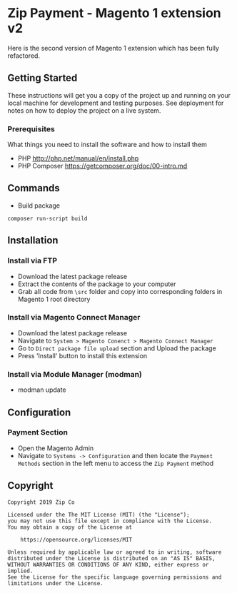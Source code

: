 # Zip Payment - Magento 1 extension v2

Here is the second version of Magento 1 extension which has been fully refactored.

## Getting Started

These instructions will get you a copy of the project up and running on your local machine for development and testing purposes. See deployment for notes on how to deploy the project on a live system.

### Prerequisites

What things you need to install the software and how to install them

- PHP <http://php.net/manual/en/install.php>
- PHP Composer <https://getcomposer.org/doc/00-intro.md>

## Commands

- Build package

``` shell
composer run-script build
```

## Installation

### Install via FTP

- Download the latest package release
- Extract the contents of the package to your computer
- Grab all code from `\src` folder and copy into corresponding folders in Magento 1 root directory

### Install via Magento Connect Manager

- Download the latest package release
- Navigate to `System > Magento Conenct > Magento Connect Manager`
- Go to `Direct package file upload` section and Upload the package
- Press 'Install' button to install this extension

### Install via Module Manager (modman)

- modman update

## Configuration

### Payment Section

- Open the Magento Admin
- Navigate to `Systems -> Configuration` and then locate the `Payment Methods` section in the left menu to access the `Zip Payment` method

## Copyright

    Copyright 2019 Zip Co

    Licensed under the The MIT License (MIT) (the "License");
    you may not use this file except in compliance with the License.
    You may obtain a copy of the License at

        https://opensource.org/licenses/MIT

    Unless required by applicable law or agreed to in writing, software
    distributed under the License is distributed on an "AS IS" BASIS,
    WITHOUT WARRANTIES OR CONDITIONS OF ANY KIND, either express or implied.
    See the License for the specific language governing permissions and
    limitations under the License.